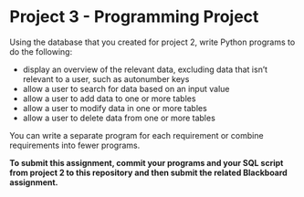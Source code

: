 # Project 3 - Programming Project

Using the database that you created for project 2, write Python programs to do the following:
- display an overview of the relevant data, excluding data that isn’t relevant to a user, such as autonumber keys
- allow a user to search for data based on an input value
- allow a user to add data to one or more tables
- allow a user to modify data in one or more tables
- allow a user to delete data from one or more tables

You can write a separate program for each requirement or combine requirements into fewer programs.

**To submit this assignment, commit your programs and your SQL script from project 2 to this repository and then submit the related Blackboard assignment.**
